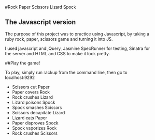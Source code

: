 #Rock Paper Scissors Lizard Spock
## The Javascript version

The purpose of this project was to practice using Javascript, by taking a ruby rock, paper, scissors game and turning it into JS.

I used javascript and jQuery, Jasmine SpecRunner for testing, Sinatra for the server and HTML and CSS to make it look pretty.

##Play the game!

To play, simply run rackup from the command line, then go to localhost:9292

* Scissors cut Paper
* Paper covers Rock
* Rock crushes Lizard
* Lizard poisons Spock
* Spock smashes Scissors
* Scissors decapitate Lizard
* Lizard eats Paper
* Paper disproves Spock
* Spock vaporizes Rock
* Rock crushes Scissors

